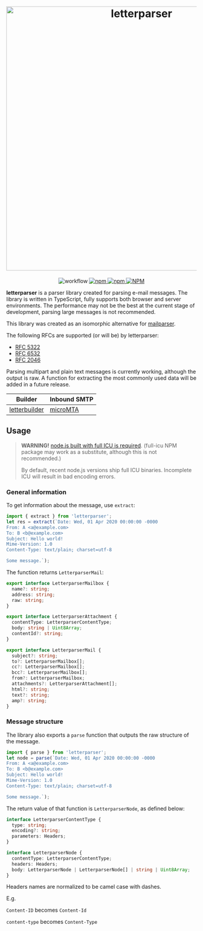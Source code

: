 <h1 align="center">
  <img src="https://raw.githubusercontent.com/mat-sz/letterparser/master/logo.png" alt="letterparser" width="700">
</h1>

<p align="center">
<img alt="workflow" src="https://img.shields.io/github/workflow/status/mat-sz/letterparser/Node.js%20CI%20(yarn)">
<a href="https://npmjs.com/package/letterparser">
<img alt="npm" src="https://img.shields.io/npm/v/letterparser">
<img alt="npm" src="https://img.shields.io/npm/dw/letterparser">
<img alt="NPM" src="https://img.shields.io/npm/l/letterparser">
</a>
</p>

**letterparser** is a parser library created for parsing e-mail messages. The library is written in TypeScript, fully supports both browser and server environments. The performance may not be the best at the current stage of development, parsing large messages is not recommended.

This library was created as an isomorphic alternative for [mailparser](https://github.com/nodemailer/mailparser).

The following RFCs are supported (or will be) by letterparser:

- [RFC 5322](https://tools.ietf.org/html/rfc5322.html)
- [RFC 6532](https://tools.ietf.org/html/rfc6532.html)
- [RFC 2046](https://tools.ietf.org/html/rfc2046.html)

Parsing multipart and plain text messages is currently working, although the output is raw. A function for extracting the most commonly used data will be added in a future release.

| Builder                                                  | Inbound SMTP                                   |
| -------------------------------------------------------- | ---------------------------------------------- |
| [letterbuilder](https://github.com/mat-sz/letterbuilder) | [microMTA](https://github.com/mat-sz/microMTA) |

## Usage

> **WARNING!** [node.js built with full ICU is required](https://nodejs.org/api/intl.html). (full-icu NPM package may work as a substitute, although this is not recommended.)
>
> By default, recent node.js versions ship full ICU binaries. Incomplete ICU will result in bad encoding errors.

### General information

To get information about the message, use `extract`:

```js
import { extract } from 'letterparser';
let res = extract(`Date: Wed, 01 Apr 2020 00:00:00 -0000
From: A <a@example.com>
To: B <b@example.com>
Subject: Hello world!
Mime-Version: 1.0
Content-Type: text/plain; charset=utf-8

Some message.`);
```

The function returns `LetterparserMail`:

```ts
export interface LetterparserMailbox {
  name?: string;
  address: string;
  raw: string;
}

export interface LetterparserAttachment {
  contentType: LetterparserContentType;
  body: string | Uint8Array;
  contentId?: string;
}

export interface LetterparserMail {
  subject?: string;
  to?: LetterparserMailbox[];
  cc?: LetterparserMailbox[];
  bcc?: LetterparserMailbox[];
  from?: LetterparserMailbox;
  attachments?: LetterparserAttachment[];
  html?: string;
  text?: string;
  amp?: string;
}
```

### Message structure

The library also exports a `parse` function that outputs the raw structure of the message.

```js
import { parse } from 'letterparser';
let node = parse(`Date: Wed, 01 Apr 2020 00:00:00 -0000
From: A <a@example.com>
To: B <b@example.com>
Subject: Hello world!
Mime-Version: 1.0
Content-Type: text/plain; charset=utf-8

Some message.`);
```

The return value of that function is `LetterparserNode`, as defined below:

```ts
interface LetterparserContentType {
  type: string;
  encoding?: string;
  parameters: Headers;
}

interface LetterparserNode {
  contentType: LetterparserContentType;
  headers: Headers;
  body: LetterparserNode | LetterparserNode[] | string | Uint8Array;
}
```

Headers names are normalized to be camel case with dashes.

E.g.

`Content-ID` becomes `Content-Id`

`content-type` becomes `Content-Type`
